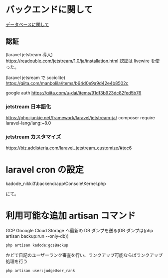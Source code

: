 # バックエンドに関して

[データベースに関して](01_db.md)

## 認証

(laravel jetstream 導入)
https://readouble.com/jetstream/1.0/ja/installation.html
認証は livewire を使った。

(laravel jetsream で sociolite)
https://qiita.com/manbolila/items/b64d0e9a9d42e4b8502c

google auth
https://qiita.com/u-dai/items/91df3b923dc82fed5b76

### jetstream 日本語化

https://php-junkie.net/framework/laravel/jetstream-ja/
composer require laravel-lang/lang:~8.0

### jetstream カスタマイズ

https://biz.addisteria.com/laravel_jetstream_customize/#toc6

# laravel cron の設定

kadode_nikki3\backend\app\Console\Kernel.php

にて。

# 利用可能な追加 artisan コマンド

GCP Gooogle Cloud Storage へ最新の DB ダンプを送る(DB ダンプは(php artisan backup:run --only-db))

```
php artisan kadode:gcsBackup
```

かどで日記のユーザーランク審査を行い、ランクアップ可能ならばランクアップ処理を行う

```
php artisan user:judgeUser_rank
```
